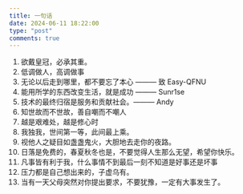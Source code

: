 ```yaml
---
title: 一句话
date: 2024-06-11 18:22:00
type: "post"
comments: true
---
```


1. 欲戴皇冠，必承其重。
2. 低调做人，高调做事
3. 无论以后走到哪里，都不要忘了本心 ——— 致 Easy-QFNU
4. 能用所学的东西改变生活，就是成功 ——— Sunr1se
5. 技术的最终归宿是服务和贡献社会。——— Andy
6. 知世故而不世故，善自嘲而不嘲人
7. 越是艰难处，越是修心时
8. 我独我，世间第一等，此间最上乘。
9. 视他人之疑目如盏盏鬼火，大胆地去走你的夜路。
10. 日落是免费的，春夏秋冬也是，不要觉得人生那么无望，希望你快乐。
11. 凡事皆有利于我，什么事情不到最后一刻不知道是好事还是坏事
12. 压力都是自己想出来的，子虚乌有。
13. 当有一天父母突然对你提出要求，不要犹豫，一定有大事发生了。
